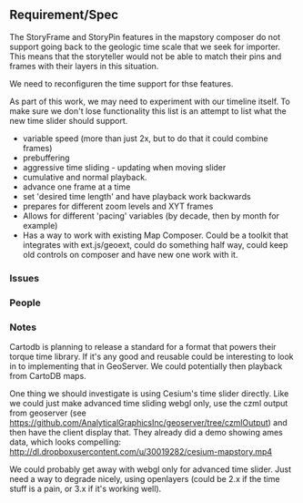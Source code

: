 ## Requirement/Spec

The StoryFrame and StoryPin features in the mapstory composer do not support going back to the geologic time scale that we seek for importer. This means that the storyteller would not be able to match their pins and frames with their layers in this situation.

We need to reconfiguren the time support for thse features.

As part of this work, we may need to experiment with our timeline itself.
To make sure we don't lose functionality this list is an attempt to list what the new time slider should support.

 - variable speed (more than just 2x, but to do that it could combine frames)
 - prebuffering
 - aggressive time sliding - updating when moving slider
 - cumulative and normal playback.
 - advance one frame at a time
 - set 'desired time length' and have playback work backwards
 - prepares for different zoom levels and XYT frames
 - Allows for different 'pacing' variables (by decade, then by month for example)
 - Has a way to work with existing Map Composer. Could be a toolkit that integrates with ext.js/geoext, could do 
something half way, could keep old controls on composer and have new one work with it.

### Issues

### People

### Notes
Cartodb is planning to release a standard for a format that powers their torque time library. If it's any good
and reusable could be interesting to look in to implementing that in GeoServer. We could potentially then playback
from CartoDB maps.

One thing we should investigate is using Cesium's time slider directly. Like we could just make advanced
time sliding webgl only, use the czml output from geoserver (see https://github.com/AnalyticalGraphicsInc/geoserver/tree/czmlOutput)
and then have the client display that. They already did a demo showing ames data, which looks compelling:
http://dl.dropboxusercontent.com/u/30019282/cesium-mapstory.mp4

We could probably get away with webgl only for advanced time slider. Just need a way to degrade nicely, using
openlayers (could be 2.x if the time stuff is a pain, or 3.x if it's working well).
